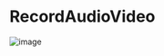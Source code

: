 # RecordAudioVideo

![image](https://user-images.githubusercontent.com/29898879/203361898-0febcb43-566c-4a5b-b074-dfd4997f5e81.png)
